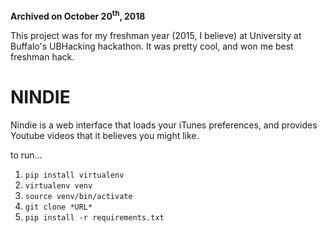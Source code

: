 **Archived on October 20<sup>th</sup>, 2018**

This project was for my freshman year (2015, I believe) at University at Buffalo's UBHacking hackathon. It was pretty cool, and won me best freshman hack.

# NINDIE 

Nindie is a web interface that loads your iTunes preferences, and provides Youtube videos that it believes you might like.

to run...

1. `pip install virtualenv`
2. `virtualenv venv`
3. `source venv/bin/activate`
4. `git clone *URL*`
5. `pip install -r requirements.txt`
